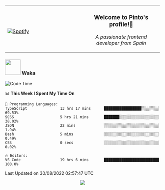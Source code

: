 <table width="100%" align="center"> 
  <tr>
  <td width="50%">
      
&nbsp; <br> [![Spotify](https://novatorem-zeta-rust.vercel.app/api/spotify)](https://open.spotify.com/user/novatorem-zeta-rust)

  </td>
  <td width="50%">
    <h3 align="center">Welcome to Pinto's profile!👋</h3>
    <p align="center"><em>A passionate frontend developer from Spain</em></p>
  </td>
  </table>

### <img src="https://media.giphy.com/media/VgCDAzcKvsR6OM0uWg/giphy.gif" width="50"> Waka

  <!--START_SECTION:waka-->
![Code Time](http://img.shields.io/badge/Code%20Time-796%20hrs%201%20min-blue)

📊 **This Week I Spent My Time On** 

```text
💬 Programming Languages: 
TypeScript               13 hrs 17 mins      █████████████████░░░░░░░░   69.53% 
SCSS                     5 hrs 21 mins       ███████░░░░░░░░░░░░░░░░░░   28.02% 
JSON                     22 mins             ░░░░░░░░░░░░░░░░░░░░░░░░░   1.94% 
Bash                     5 mins              ░░░░░░░░░░░░░░░░░░░░░░░░░   0.49% 
CSS                      0 secs              ░░░░░░░░░░░░░░░░░░░░░░░░░   0.02%

🔥 Editors: 
VS Code                  19 hrs 6 mins       █████████████████████████   100.0%

```


 Last Updated on 30/08/2022 02:57:47 UTC
<!--END_SECTION:waka-->

<div align="center">
<img src="https://github-readme-stats-gilt-tau.vercel.app/api/top-langs/?username=pinto-hub&layout=compact&theme=dracula" />
</div>
